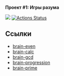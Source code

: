 **Проект #1: Игры разума**

<a href="https://codeclimate.com/github/codeclimate/codeclimate/maintainability"><img src="https://api.codeclimate.com/v1/badges/a99a88d28ad37a79dbf6/maintainability" /></a>
[![Actions Status](https://github.com/mr-xeroth/python-project-lvl1/workflows/hexlet-check/badge.svg)](https://github.com/mr-xeroth/python-project-lvl1/actions)

## Ссылки


- [brain-even][1]
- [brain-calc][2]
- [brain-gcd][3]
- [brain-progression][4]
- [brain-prime][5]

[1]: https://asciinema.org/a/DxsTcRn9Jbz7u63An6D7HgTck
[2]: https://asciinema.org/a/CF1tmRpc7FKkOsdgedgJFgall
[3]: https://asciinema.org/a/WrkuTjUTdWEa2hBramddkqfU2
[4]: https://asciinema.org/a/7KDfI2vOlGd45d6niOL0Ob2IR
[5]: https://asciinema.org/a/Ven1BaTSJ9gHdk9smTrEiVixZ
